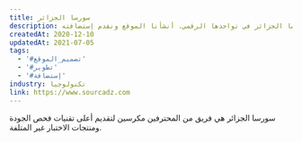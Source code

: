 ```yaml
---
title: سورسا الجزائر
description: تعاونت يونيفارواب مع سورسا الجزائر في تواجدها الرقمي. أنشأنا الموقع ونقدم إستضافته.
createdAt: 2020-12-10
updatedAt: 2021-07-05
tags:
  - '#تصميم_الموقع'
  - '#تطوير'
  - '#إستضافة'
industry: تكنولوجيا
link: https://www.sourcadz.com
---
```


سورسا الجزائر هي فريق من المحترفين مكرسين لتقديم أعلى تقنيات فحص الجودة ومنتجات الاختبار غير المتلفة.
